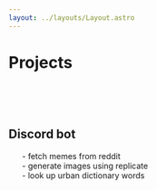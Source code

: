 ```yaml
---
layout: ../layouts/Layout.astro
---
```

# Projects<br><br><br>

## Discord bot 
<ul>
- fetch memes from reddit<br>
- generate images using replicate<br>
- look up urban dictionary words<br>
</ul>






